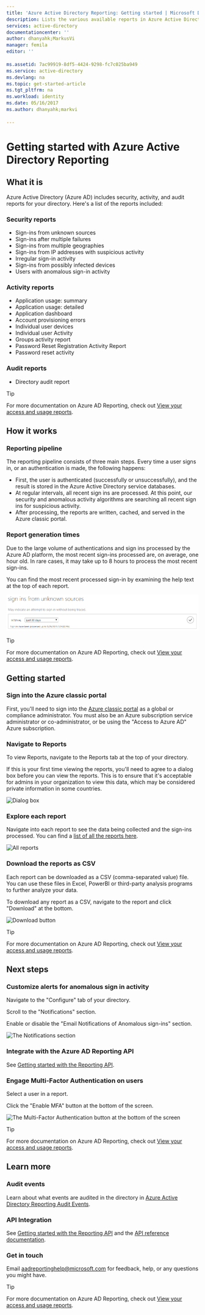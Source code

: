 ```yaml
---
title: 'Azure Active Directory Reporting: Getting started | Microsoft Docs'
description: Lists the various available reports in Azure Active Directory reporting
services: active-directory
documentationcenter: ''
author: dhanyahk;MarkusVi
manager: femila
editor: ''

ms.assetid: 7ac99919-8df5-4424-9298-fc7c025ba949
ms.service: active-directory
ms.devlang: na
ms.topic: get-started-article
ms.tgt_pltfrm: na
ms.workload: identity
ms.date: 05/16/2017
ms.author: dhanyahk;markvi

---
```

# Getting started with Azure Active Directory Reporting
## What it is
Azure Active Directory (Azure AD) includes security, activity, and audit reports for your directory. Here's a list of the reports included:

### Security reports
* Sign-ins from unknown sources
* Sign-ins after multiple failures
* Sign-ins from multiple geographies
* Sign-ins from IP addresses with suspicious activity
* Irregular sign-in activity
* Sign-ins from possibly infected devices
* Users with anomalous sign-in activity

### Activity reports
* Application usage: summary
* Application usage: detailed
* Application dashboard
* Account provisioning errors
* Individual user devices
* Individual user Activity
* Groups activity report
* Password Reset Registration Activity Report
* Password reset activity

### Audit reports
* Directory audit report

> [!TIP]
> For more documentation on Azure AD Reporting, check out [View your access and usage reports](active-directory-view-access-usage-reports.md).
> 
> 

## How it works
### Reporting pipeline
The reporting pipeline consists of three main steps. Every time a user signs in, or an authentication is made, the following happens:

* First, the user is authenticated (successfully or unsuccessfully), and the result is stored in the Azure Active Directory service databases.
* At regular intervals, all recent sign ins are processed. At this point, our security and anomalous activity algorithms are searching all recent sign ins for suspicious activity.
* After processing, the reports are written, cached, and served in the Azure classic portal.

### Report generation times
Due to the large volume of authentications and sign ins processed by the Azure AD platform, the most recent sign-ins processed are, on average, one hour old. In rare cases, it may take up to 8 hours to process the most recent sign-ins.

You can find the most recent processed sign-in by examining the help text at the top of each report.

![Help text at the top of each report](./media/active-directory-reporting-getting-started/reportingWatermark.PNG)

> [!TIP]
> For more documentation on Azure AD Reporting, check out [View your access and usage reports](active-directory-view-access-usage-reports.md).
> 
> 

## Getting started
### Sign into the Azure classic portal
First, you'll need to sign into the [Azure classic portal](https://manage.windowsazure.com)  as a global or compliance administrator. You must also be an Azure subscription service administrator or co-administrator, or be using the "Access to Azure AD" Azure subscription.

### Navigate to Reports
To view Reports, navigate to the Reports tab at the top of your directory.

If this is your first time viewing the reports, you'll need to agree to a dialog box before you can view the reports. This is to ensure that it's acceptable for admins in your organization to view this data, which may be considered private information in some countries.

![Dialog box](./media/active-directory-reporting-getting-started/dialogBox.png)

### Explore each report
Navigate into each report to see the data being collected and the sign-ins processed. You can find a [list of all the reports here](active-directory-reporting-guide.md).

![All reports](./media/active-directory-reporting-getting-started/reportsMain.png)

### Download the reports as CSV
Each report can be downloaded as a CSV (comma-separated value) file. You can use these files in Excel, PowerBI or third-party analysis programs to further analyze your data.

To download any report as a CSV, navigate to the report and click "Download" at the bottom.

![Download button](./media/active-directory-reporting-getting-started/downloadButton.png)

> [!TIP]
> For more documentation on Azure AD Reporting, check out [View your access and usage reports](active-directory-view-access-usage-reports.md).
> 
> 

## Next steps
### Customize alerts for anomalous sign in activity
Navigate to the "Configure" tab of your directory.

Scroll to the "Notifications" section.

Enable or disable the "Email Notifications of Anomalous sign-ins" section.

![The Notifications section](./media/active-directory-reporting-getting-started/notificationsSection.png)

### Integrate with the Azure AD Reporting API
See [Getting started with the Reporting API](active-directory-reporting-api-getting-started.md).

### Engage Multi-Factor Authentication on users
Select a user in a report.

Click the "Enable MFA" button at the bottom of the screen.

![The Multi-Factor Authentication button at the bottom of the screen](./media/active-directory-reporting-getting-started/mfaButton.png)

> [!TIP]
> For more documentation on Azure AD Reporting, check out [View your access and usage reports](active-directory-view-access-usage-reports.md).
> 
> 

## Learn more
### Audit events
Learn about what events are audited in the directory in [Azure Active Directory Reporting Audit Events](active-directory-reporting-audit-events.md).

### API Integration
See [Getting started with the Reporting API](active-directory-reporting-api-getting-started.md) and the [API reference documentation](https://msdn.microsoft.com/library/azure/mt126081.aspx).

### Get in touch
Email [aadreportinghelp@microsoft.com](mailto:aadreportinghelp@microsoft.com) for feedback, help, or any questions you might have.

> [!TIP]
> For more documentation on Azure AD Reporting, check out [View your access and usage reports](active-directory-view-access-usage-reports.md).
> 
> 

